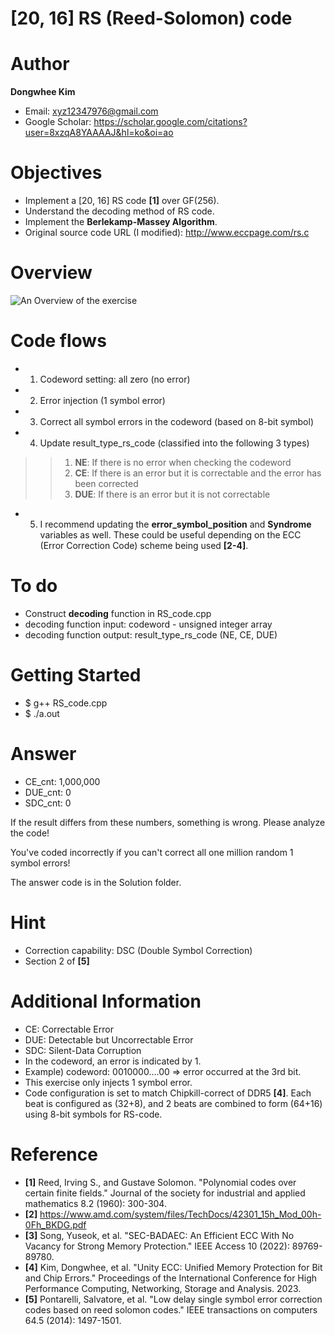 # [20, 16] RS (Reed-Solomon) code

# Author

**Dongwhee Kim** 
- Email: xyz12347976@gmail.com
- Google Scholar: https://scholar.google.com/citations?user=8xzqA8YAAAAJ&hl=ko&oi=ao

# Objectives
- Implement a [20, 16] RS code **[1]** over GF(256).
- Understand the decoding method of RS code.
- Implement the **Berlekamp-Massey Algorithm**.
- Original source code URL (I modified): http://www.eccpage.com/rs.c

# Overview
![An Overview of the exercise](https://github.com/xyz123479/ECC-exercise/blob/main/01_Basic/08_RS_code_Multi_Symbol_Correction_Berlekamp_Massey/RS%20code%20-%20DSC.png)

# Code flows
- 1. Codeword setting: all zero (no error)
- 2. Error injection (1 symbol error)
- 3. Correct all symbol errors in the codeword (based on 8-bit symbol)
- 4. Update result_type_rs_code (classified into the following 3 types)
>> 1. **NE**: If there is no error when checking the codeword
>> 2. **CE**: If there is an error but it is correctable and the error has been corrected
>> 3. **DUE**: If there is an error but it is not correctable
- 5. I recommend updating the **error_symbol_position** and **Syndrome** variables as well. These could be useful depending on the ECC (Error Correction Code) scheme being used **[2-4]**.

# To do
- Construct **decoding** function in RS_code.cpp
- decoding function input: codeword - unsigned integer array
- decoding function output: result_type_rs_code (NE, CE, DUE)

# Getting Started
- $ g++ RS_code.cpp
- $ ./a.out

# Answer
- CE_cnt: 1,000,000
- DUE_cnt: 0
- SDC_cnt: 0

If the result differs from these numbers, something is wrong. Please analyze the code!

You've coded incorrectly if you can't correct all one million random 1 symbol errors!

The answer code is in the Solution folder.

# Hint
- Correction capability: DSC (Double Symbol Correction)
- Section 2 of **[5]**

# Additional Information
- CE: Correctable Error
- DUE: Detectable but Uncorrectable Error
- SDC: Silent-Data Corruption
- In the codeword, an error is indicated by 1.
- Example) codeword: 0010000....00 => error occurred at the 3rd bit.
- This exercise only injects 1 symbol error.
- Code configuration is set to match Chipkill-correct of DDR5 **[4]**. Each beat is configured as (32+8), and 2 beats are combined to form (64+16) using 8-bit symbols for RS-code.

# Reference
- **[1]** Reed, Irving S., and Gustave Solomon. "Polynomial codes over certain finite fields." Journal of the society for industrial and applied mathematics 8.2 (1960): 300-304.
- **[2]** https://www.amd.com/system/files/TechDocs/42301_15h_Mod_00h-0Fh_BKDG.pdf
- **[3]** Song, Yuseok, et al. "SEC-BADAEC: An Efficient ECC With No Vacancy for Strong Memory Protection." IEEE Access 10 (2022): 89769-89780.
- **[4]** Kim, Dongwhee, et al. "Unity ECC: Unified Memory Protection for Bit and Chip Errors." Proceedings of the International Conference for High Performance Computing, Networking, Storage and Analysis. 2023.
- **[5]** Pontarelli, Salvatore, et al. "Low delay single symbol error correction codes based on reed solomon codes." IEEE transactions on computers 64.5 (2014): 1497-1501.

